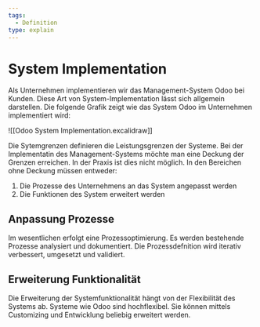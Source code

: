 ```yaml
---
tags:
  - Definition
type: explain
---
```

# System Implementation

Als Unternehmen implementieren wir das Management-System Odoo bei Kunden. Diese Art von System-Implementation lässt sich allgemein darstellen. Die folgende Grafik zeigt wie das System Odoo im Unternehmen implementiert wird:

![[Odoo System Implementation.excalidraw]]

Die Sytemgrenzen definieren die Leistungsgrenzen der Systeme. Bei der Implementatin des Management-Systems möchte man eine Deckung der Grenzen erreichen. In der Praxis ist dies nicht möglich. In den Bereichen ohne Deckung müssen entweder:

1. Die Prozesse des Unternehmens an das System angepasst werden
2. Die Funktionen des System erweitert werden

## Anpassung Prozesse

Im wesentlichen erfolgt eine Prozessoptimierung. Es werden bestehende Prozesse analysiert und dokumentiert. Die Prozessdefnition wird iterativ verbessert, umgesetzt und validiert. 
## Erweiterung Funktionalität

Die Erweiterung der Systemfunktionalität hängt von der Flexibilität des Systems ab. Systeme wie Odoo sind hochflexibel. Sie können mittels Customizing und Entwicklung beliebig erweitert werden.

